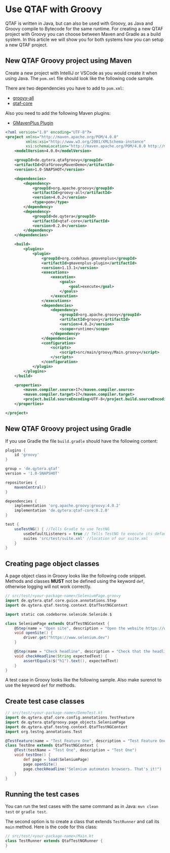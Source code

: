 # Use QTAF with Groovy

QTAF is written in Java, but can also be used with Groovy, as Java and Groovy compile to Bytecode for the same runtime. For creating a new QTAF project with Groovy you can choose between Maven and Gradle as a build system. In this article we will show you for both systems how you can setup a new QTAF project.

## New QTAF Groovy project using Maven

Create a new project with IntelliJ or VSCode as you would create it when using Java. The `pom.xml` file should look like the following code sample.

There are two dependencies you have to add to `pom.xml`:
- <a href="https://mvnrepository.com/artifact/org.apache.groovy/groovy-all" href="blank_">groovy-all</a>
- <a href="https://mvnrepository.com/artifact/de.qytera/qtaf-core" target="_blank">qtaf-core</a>

Also you need to add the following Maven plugins:
- <a href="https://mvnrepository.com/artifact/org.codehaus.gmavenplus/gmavenplus-plugin" target="_blank">GMavenPlus Plugin</a>

```xml
<?xml version="1.0" encoding="UTF-8"?>
<project xmlns="http://maven.apache.org/POM/4.0.0"
         xmlns:xsi="http://www.w3.org/2001/XMLSchema-instance"
         xsi:schemaLocation="http://maven.apache.org/POM/4.0.0 http://maven.apache.org/xsd/maven-4.0.0.xsd">
    <modelVersion>4.0.0</modelVersion>

    <groupId>de.qytera.qtafgroovy</groupId>
    <artifactId>QtafGroovyMavenDemo</artifactId>
    <version>1.0-SNAPSHOT</version>

    <dependencies>
        <dependency>
            <groupId>org.apache.groovy</groupId>
            <artifactId>groovy-all</artifactId>
            <version>4.0.2</version>
            <type>pom</type>
        </dependency>
        <dependency>
            <groupId>de.qytera</groupId>
            <artifactId>qtaf-core</artifactId>
            <version>0.2.0</version>
        </dependency>
    </dependencies>

    <build>
        <plugins>
            <plugin>
                <groupId>org.codehaus.gmavenplus</groupId>
                <artifactId>gmavenplus-plugin</artifactId>
                <version>1.13.1</version>
                <executions>
                    <execution>
                        <goals>
                            <goal>execute</goal>
                        </goals>
                    </execution>
                </executions>
                <dependencies>
                    <dependency>
                        <groupId>org.apache.groovy</groupId>
                        <artifactId>groovy</artifactId>
                        <version>4.0.2</version>
                        <scope>runtime</scope>
                    </dependency>
                </dependencies>
                <configuration>
                    <scripts>
                        <script>src/main/groovy/Main.groovy</script>
                    </scripts>
                </configuration>
            </plugin>
        </plugins>
    </build>

    <properties>
        <maven.compiler.source>17</maven.compiler.source>
        <maven.compiler.target>17</maven.compiler.target>
        <project.build.sourceEncoding>UTF-8</project.build.sourceEncoding>
    </properties>

</project>

```

## New QTAF Groovy project using Gradle

If you use Gradle the file `build.gradle` should have the following content:

```groovy
plugins {
    id 'groovy'
}

group = 'de.qytera.qtaf'
version = '1.0-SNAPSHOT'

repositories {
    mavenCentral()
}

dependencies {
    implementation 'org.apache.groovy:groovy:4.0.2'
    implementation 'de.qytera:qtaf-core:0.2.0'
}

test {
    useTestNG() { //Tells Gradle to use TestNG
        useDefaultListeners = true // Tells TestNG to execute its default reporting structure
        suites 'src/test/suite.xml' //location of our suite.xml
    }
}
```

## Creating page object classes

A page object class in Groovy looks like the following code snippet. Methods and classes <b>MUST</b> not be defined using the keyword `def`, otherwise logging will not work correctly.

```groovy
// src/test/<your-package-name>/SeleniumPage.groovy
import de.qytera.qtaf.core.guice.annotations.Step
import de.qytera.qtaf.testng.context.QtafTestNGContext

import static com.codeborne.selenide.Selenide.$

class SeleniumPage extends QtafTestNGContext {
    @Step(name = "Open site", description = "Open the website https://www.selenium.dev")
    void openSite() {
        driver.get("https://www.selenium.dev")
    }

    @Step(name = "Check headline", description = "Check that the headline matches the given text")
    void checkHeadline(String expectedText) {
        assertEquals($("h1").text(), expectedText)
    }
}
```

A test case in Groovy looks like the following sample. Also make surenot to use the keyword `def` for methods.

## Create test case classes
```groovy
// src/test/<your-package-name>/DemoTest.kt
import de.qytera.qtaf.core.config.annotations.TestFeature
import de.qytera.qtafgroovy.page_objects.SeleniumPage
import de.qytera.qtaf.testng.context.QtafTestNGContext
import org.testng.annotations.Test

@TestFeature(name = "Test Feature One", description = "Test Feature One")
class TestOne extends QtafTestNGContext {
    @Test(testName = "Test One", description = "Test One")
    void testOne() {
        def page = load(SeleniumPage)
        page.openSite()
        page.checkHeadline("Selenium automates browsers. That's it!")
    }
}
```

## Running the test cases

You can run the test cases with the same command as in Java: `mvn clean test` or `gradle test`.

The second option is to create a class that extends `TestRunner` and call its `main` method. Here is the code for this class:

```groovy
// src/test/<your-package-name>/Main.kt
class TestRunner extends QtafTestNGRunner {
}
```